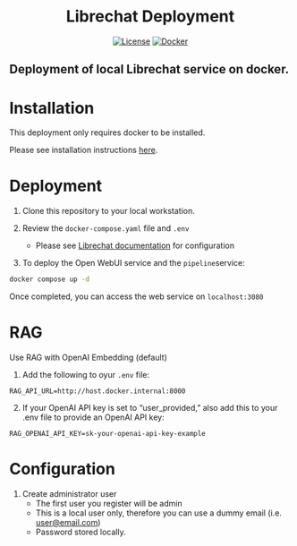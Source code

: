<div align="center">

# Librechat Deployment

[![License](https://img.shields.io/github/license/rudolfjs/librechat-deploy?label=license&style=for-the-badge)](LICENSE)
[![Docker](https://img.shields.io/badge/docker-257bd6?style=for-the-badge&logo=docker&logoColor=white)](https://hub.docker.com/)

</div>

Deployment of local Librechat service on docker.
---

# Installation

This deployment only requires docker to be installed. 

Please see installation instructions [here](https://docs.docker.com/engine/install/).

# Deployment

1. Clone this repository to your local workstation.

2. Review the `docker-compose.yaml` file and `.env`
    * Please see [Librechat documentation](https://www.librechat.ai/docs/configuration) for configuration 
    
3. To deploy the Open WebUI service and the `pipeline`service:

```bash
docker compose up -d
```

Once completed, you can access the web service on `localhost:3080`

# RAG

Use RAG with OpenAI Embedding (default)

1. Add the following to oyur `.env` file:

```env
RAG_API_URL=http://host.docker.internal:8000
```

2. If your OpenAI API key is set to “user_provided,” also add this to your .env file to provide an OpenAI API key:

```env
RAG_OPENAI_API_KEY=sk-your-openai-api-key-example
```

# Configuration

1. Create administrator user
    * The first user you register will be admin
    * This is a local user only, therefore you can use a dummy email (i.e. user@email.com)
    * Password stored locally.